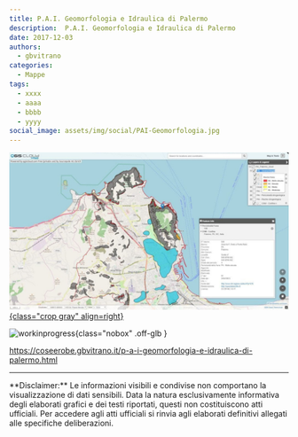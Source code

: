 ```yaml
---
title: P.A.I. Geomorfologia e Idraulica di Palermo
description:  P.A.I. Geomorfologia e Idraulica di Palermo
date: 2017-12-03
authors:
  - gbvitrano
categories:
  - Mappe
tags:
  - xxxx
  - aaaa
  - bbbb
  - yyyy
social_image: assets/img/social/PAI-Geomorfologia.jpg
--- 
```

<style>.md-typeset code { background-color: #fff0;} 
</style>
[![PAI-Geomorfologia](PAI-Geomorfologia.jpg "P.A.I. Geomorfologia e Idraulica di Palermo" ){class="crop gray" align=right}](index.md) 

![workinprogress](https://coseerobe.it/assets/img/workinprogress.jpg "Work in progress"){class="nobox" .off-glb }
<!-- more -->

https://coseerobe.gbvitrano.it/p-a-i-geomorfologia-e-idraulica-di-palermo.html

<hr>
**Disclaimer:** Le informazioni visibili e condivise non comportano la visualizzazione di dati sensibili. Data la natura esclusivamente informativa degli elaborati grafici e dei testi riportati, questi non costituiscono atti ufficiali. Per accedere agli atti ufficiali si rinvia agli elaborati definitivi allegati alle specifiche deliberazioni.